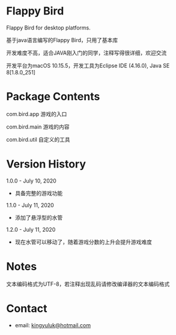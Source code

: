 # Flappy Bird
Flappy Bird for desktop platforms.

基于java语言编写的Flappy Bird，只用了基本库

开发难度不高，适合JAVA刚入门的同学，注释写得很详细，欢迎交流

开发平台为macOS 10.15.5，开发工具为Eclipse IDE (4.16.0), Java SE 8[1.8.0_251]


# Package Contents
com.bird.app    游戏的入口

com.bird.main   游戏的内容

com.bird.util   自定义的工具

# Version History
1.0.0 - July 10, 2020
* 具备完整的游戏功能

1.1.0 - July 11, 2020
* 添加了悬浮型的水管

1.2.0 - July 11, 2020
* 现在水管可以移动了，随着游戏分数的上升会提升游戏难度

# Notes

文本编码格式为UTF-8，若注释出现乱码请修改编译器的文本编码格式
# Contact
* email: <kingyuluk@hotmail.com>


